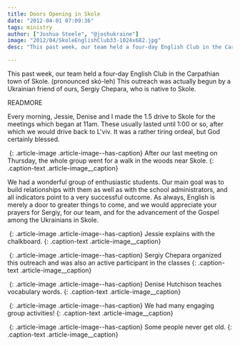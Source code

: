 ```yaml
---
title: Doors Opening in Skole
date: "2012-04-01 07:09:36"
tags: ministry
author: ["Joshua Steele", "@joshukraine"]
image: "2012/04/SkoleEnglishClub33-1024x682.jpg"
desc: "This past week, our team held a four-day English Club in the Carpathian town of Skole. (pronounced skó-leh) This outreach was actually begun by a Ukrainian friend of ours, Sergiy Chepara, who is native to Skole."

---
```


This past week, our team held a four-day English Club in the Carpathian town of Skole. (pronounced skó-leh) This outreach was actually begun by a Ukrainian friend of ours, Sergiy Chepara, who is native to Skole.

READMORE

Every morning, Jessie, Denise and I made the 1.5 drive to Skole for the meetings which began at 11am. These usually lasted until 1:00 or so, after which we would drive back to L'viv. It was a rather tiring ordeal, but God certainly blessed.

<a href="https://s3.amazonaws.com/content.ofreport.com/2012/04/SkoleEnglishClub42.jpg"><img class="size-medium wp-image-1492" title="SkoleEnglishClub42" src="https://s3.amazonaws.com/content.ofreport.com/2012/04/SkoleEnglishClub42-450x300.jpg" alt="" /></a>
{: .article-image .article-image--has-caption}
After our last meeting on Thursday, the whole group went for a walk in the woods near Skole.
{: .caption-text .article-image__caption}

We had a wonderful group of enthusiastic students. Our main goal was to build relationships with them as well as with the school administrators, and all indicators point to a very successful outcome. As always, English is merely a door to greater things to come, and we would appreciate your prayers for Sergiy, for our team, and for the advancement of the Gospel among the Ukrainians in Skole.

<a href="https://s3.amazonaws.com/content.ofreport.com/2012/04/SkoleEnglishClub6.jpg"><img class="size-medium wp-image-1493" title="SkoleEnglishClub6" src="https://s3.amazonaws.com/content.ofreport.com/2012/04/SkoleEnglishClub6-450x300.jpg" alt="" /></a>
{: .article-image .article-image--has-caption}
Jessie explains with the chalkboard.
{: .caption-text .article-image__caption}

<a href="https://s3.amazonaws.com/content.ofreport.com/2012/04/SkoleEnglishClub10.jpg"><img class="size-medium wp-image-1494" title="SkoleEnglishClub10" src="https://s3.amazonaws.com/content.ofreport.com/2012/04/SkoleEnglishClub10-450x300.jpg" alt="" /></a>
{: .article-image .article-image--has-caption}
Sergiy Chepara organized this outreach and was also an active participant in the classes
{: .caption-text .article-image__caption}

<a href="https://s3.amazonaws.com/content.ofreport.com/2012/04/SkoleEnglishClub15.jpg"><img class="size-medium wp-image-1495" title="SkoleEnglishClub15" src="https://s3.amazonaws.com/content.ofreport.com/2012/04/SkoleEnglishClub15-450x300.jpg" alt="" /></a>
{: .article-image .article-image--has-caption}
Denise Hutchison teaches vocabulary words.
{: .caption-text .article-image__caption}

<a href="https://s3.amazonaws.com/content.ofreport.com/2012/04/SkoleEnglishClub24.jpg"><img class="size-medium wp-image-1496" title="SkoleEnglishClub24" src="https://s3.amazonaws.com/content.ofreport.com/2012/04/SkoleEnglishClub24-450x300.jpg" alt="" /></a>
{: .article-image .article-image--has-caption}
We had many engaging group activities!
{: .caption-text .article-image__caption}

<a href="https://s3.amazonaws.com/content.ofreport.com/2012/04/SkoleEnglishClub73.jpg"><img class="size-medium wp-image-1497" title="SkoleEnglishClub73" src="https://s3.amazonaws.com/content.ofreport.com/2012/04/SkoleEnglishClub73-450x300.jpg" alt="" /></a>
{: .article-image .article-image--has-caption}
Some people never get old.
{: .caption-text .article-image__caption}
